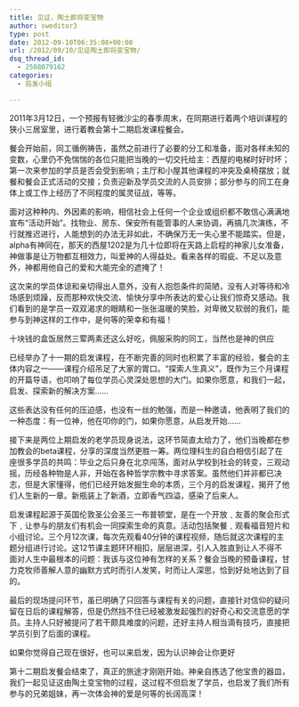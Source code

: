 ```yaml
---
title: 见证，陶土即将变宝物
author: sweditor3
type: post
date: 2012-09-10T06:35:08+00:00
url: /2012/09/10/见证陶土即将变宝物/
dsq_thread_id:
  - 2508079162
categories:
  - 启发小组

---
```

2011年3月12日，一个预报有轻微沙尘的春季周末，在同期进行着两个培训课程的狭小三居室里，进行着教会第十二期启发课程餐会。

餐会开始前，同工循例祷告，虽然之前进行了必要的分工和准备，面对各样未知的变数，心里仍不免惴惴的各位只能把当晚的一切交托给主：西屋的电梯时好时坏；第一次来参加的学员是否会受到影响；主厅和小屋其他课程的冲突及桌椅摆放；就餐和餐会正式活动的交接；负责迎新及学员交流的人员安排；部分参与的同工在身体上或工作上经历了不同程度的属灵征战，等等。

面对这种种内、外因素的影响，相信社会上任何一个企业或组织都不敢信心满满地宣布“活动开始”。找物业、房东、保安所有能管事的人来协调，再搞几次演练，不行就推迟进行，人能想到的办法无非如此，不确保万无一失心里不能踏实。但是，alpha有神同在，那天的西屋1202是为几十位即将在天路上启程的神家儿女准备，神做事是让万物都互相效力，叫爱神的人得益处。看来各样的瑕疵、不足以及意外，神都用他自己的爱和大能完全的遮掩了！

这次来的学员体谅和亲切得出人意外，没有人抱怨条件的简陋，没有人对等待和冷场感到烦躁，反而那种欢快交流、愉快分享中所表达的爱心让我们惊奇又感动。我们看到的是学员一双双渴求的眼睛和一张张温暖的笑脸，对卑微又软弱的我们，能参与到神这样的工作中，是何等的荣幸和有福！

十块钱的盒饭居然三荤两素还这么好吃，佩服采购的同工，当然也是神的供应

已经举办了十一期的启发课程，在不断完善的同时也积累了丰富的经验，餐会的主体内容之一——课程介绍吊足了大家的胃口。“探索人生真义”，既作为三个月课程的开篇导语，也叩响了每位学员心灵深处思想的大门。如果你愿意，和我们一起，启发、探索新的解决方案……
  
这些表达没有任何的压迫感，也没有一丝的勉强，而是一种邀请，他表明了我们的一种态度：有一位神，他在叩你的门，如果你愿意，从启发开始……

接下来是两位上期启发的老学员现身说法，这环节简直太给力了，他们当晚都在参加教会的beta课程，分享的深度当然更胜一筹。两位理科生的自白相信引起了在座很多学员的共鸣：毕业之后只身在北京闯荡，面对从学校到社会的转变，三观动摇，历经各种物是人非，开始在各种哲学宗教中寻求答案。虽然他们并非都已决志，但是大家懂得，他们已经开始发掘生命的本质，三个月的启发课程，揭开了他们人生新的一章。新瓶装上了新酒，立即香气四溢，感染了后来人。

启发课程起源于英国伦敦圣公会圣三一布普顿堂，是在一个开放﹑友善的聚会形式下﹐让参与的朋友们有机会一同探索生命的真意。活动包括聚餐﹑观看福音短片和小组讨论。三个月12次课，每次先观看40分钟的课程视频，随后就这次课程的主题分组进行讨论。这12节课主题环环相扣，层层进深，引人入胜直到让人不得不面对人生中最根本的问题：我该与这位神有怎样的关系？餐会当晚的预备课程，甘力克牧师善解人意的幽默方式时而引人发笑，时而让人深思，恰到好处地达到了目的。

最后的现场提问环节，虽已明确了只回答与课程有关的问题，直接针对信仰的疑问留在日后的课程解答，但是仍然挡不住已经被激发起强烈的好奇心和交流意愿的学员。主持人只好被提问了若干颇具难度的问题，还好主持人相当滴有技巧，直接把学员引到了后面的课程。

如果你觉得自己现在很好，也可以来启发，因为认识神会让你更好

第十二期启发餐会结束了，真正的旅途才刚刚开始。神亲自拣选了他宝贵的器皿，我们一起见证这由陶土变宝物的过程，这过程不但启发了学员，也启发了我们所有参与的兄弟姐妹，再一次体会神的爱是何等的长阔高深！
